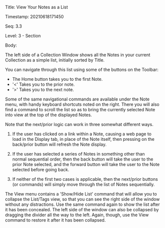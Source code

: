Title:  View Your Notes as a List

Timestamp: 20210618171450

Seq:    3.3

Level:  3 - Section

Body: 

The left side of a Collection Window shows all the Notes in your current Collection as a simple list, initially sorted by Title.

You can navigate through this list using some of the buttons on the Toolbar:

- The Home button takes you to the first Note.
- '<' Takes you to the prior note.
- '>' Takes you to the next note. 

Some of the same navigational commands are available under the Note menu, with handy keyboard shortcuts noted on the right. There you will also find a command to scroll the list so as to bring the currently selected Note into view at the top of the displayed Notes.

Note that the next/prior logic can work in three somewhat different ways. 

1. If the user has clicked on a link within a Note, causing a web page to load in the Display tab, in place of the Note itself, then pressing on the back/prior button will refresh the Note display. 

2. If the user has selected a series of Notes in something other than normal sequential order, then the back button will take the user to the prior Note selected, and the forward button will take the user to the Note selected before going back. 

3. If neither of the first two cases is applicable, then the next/prior buttons (or commands) will simply move through the list of Notes sequentially. 

The View menu contains a 'Show/Hide List' command that will allow you to collapse the List/Tags view, so that you can see the right side of the window without any distractions. Use the same command again to show the list after it has been concealed. The left side of the window can also be collapsed by dragging the divider all the way to the left. Again, though, use the View command to restore it after it has been collapsed.
